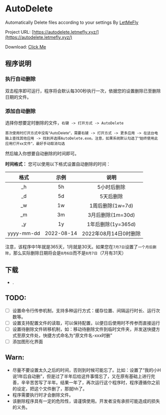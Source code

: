 # AutoDelete

Automatically Delete files according to your settings By [LetMeFly](https://letmefly.xyz)

Project URL: [https://autodelete.letmefly.xyz/](https://autodelete.letmefly.xyz/)

Download: [Click Me](#Download666)

## 程序说明

### 执行自动删除

双击程序即可运行，程序将会默认每300秒执行一次，依据您的设置删除已至删除日期的文件。

### 添加自动删除

选择你想要定时删除的文件，```右键 -> 打开方式 -> AutoDelete```

<small>首次使用时打开方式中没有“AutoDelete”，需要<kbd>右键 -> 打开方式 -> 更多应用 -> 在这台电脑上查找其他应用 -> 找到并选择AutoDelete.exe</kbd>。注意，如果系统默认勾选了“始终使用此应用打开xx文件”，最好手动取消勾选</small>

然后输入你想要自动删除的时间即可。

**时间格式：** 您可以使用以下格式设置自动删除的时间：

|格式|示例|说明|
|:--:|:--:|:--:|
|_h|5h|5小时后删除|
|_d|5d|5天后删除|
|_w|1w|1周后删除(1w=7d)|
|_m|3m|3月后删除(1m=30d)|
|_y|1y|1年后删除(1y=365d)|
|yyyy-mm-dd|2022-08-14|2022年08月14日0时删除|

注意，该程序中1年就是365天，1月就是30天。如果您在```7月7日```设置了```一个月后删除```，那么实际删除日期将会是```8月6日```而不是```8月7日```（7月有31天）

## 下载

<a id="Download666"></a>

+ .


## TODO:

+ [ ] 设置命令行传参机制，支持多种运行方式：缓存位置、间隔运行时长、运行次数等。
+ [ ] 设置支持配置文件的读取，可以保持配置，以便日后使用时不传参而直接运行
+ [ ] 设置待删除文件转移机制，如：移动待删除文件到临时文件夹，并发送快捷方式至原文件处，快捷方式命名为“原文件名-xxx时删”
+ [ ] 添加图形化界面

## Warn:

+ 尽量不要设置太久之后的时间，否则到时候可能忘了。比如：设置了“我的小H说1年后自动删”，但是过了半年后给这件事情忘了，又在原有基础上进行完善，辛辛苦苦写了半年。结果一年了，再次运行这个程序时，程序遵循你之前的设定，把这个文件删了，那就hh了。
+ 程序需要执行时才会删除文件。
+ 该删除程序具有一定的危险性，请谨慎使用。开发者没有承担可能造成的损失的义务。